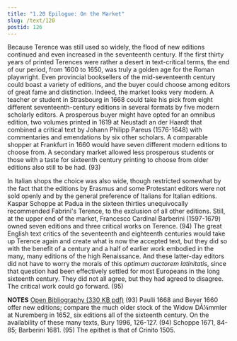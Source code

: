 ```yaml
---
title: "1.20 Epilogue: On the Market"
slug: /text/120
postid: 126
---
```

Because Terence was still used so widely, the flood of new editions continued and even increased in the seventeenth century. If the first thirty years of printed Terences were rather a desert in text-critical terms, the end of our period, from 1600 to 1650, was truly a golden age for the Roman playwright. Even provincial booksellers of the mid-seventeenth century could boast a variety of editions, and the buyer could choose among editors of great fame and distinction. Indeed, the market looks very modern. A teacher or student in Strasbourg in 1668 could take his pick from eight different seventeenth-century editions in several formats by five modern scholarly editors. A prosperous buyer might have opted for an omnibus edition, two volumes printed in 1619 at Neustadt an der Haardt that combined a critical text by Johann Philipp Pareus (1576-1648) with commentaries and emendations by six other scholars. A comparable shopper at Frankfurt in 1660 would have seven different modern editions to choose from. A secondary market allowed less prosperous students or those with a taste for sixteenth century printing to choose from older editions also still to be had. (93)

In Italian shops the choice was also wide, though restricted somewhat by the fact that the editions by Erasmus and some Protestant editors were not sold openly and by the general preference of Italians for Italian editions. Kaspar Schoppe at Padua in the sixteen thirties unequivocally recommended Fabrini's Terence, to the exclusion of all other editions. Still, at the upper end of the market, Francesco Cardinal Barberini (1597-1679) owned seven editions and three critical works on Terence. (94)
The great English text critics of the seventeenth and eighteenth centuries would take up Terence again and create what is now the accepted text, but they did so with the benefit of a century and a half of earlier work embodied in the many, many editions of the high Renaissance. And these latter-day editors did not have to worry the morals of this <em>optimum auctorem latinitatis</em>, since that question had been effectively settled for most Europeans in the long sixteenth century. They did not all agree, but they had agreed to disagree. The critical work could go forward. (95)

<strong>NOTES</strong>
<a href="http://www.humanismforsale.org/bibliography.pdf" target="new">Open Bibliography (330 KB pdf)</a>
(93) Paulli 1668 and Beyer 1660 offer new editions; compare the much older stock of the Widow DÃ¼mmler at Nuremberg in 1652, six editions all of the sixteenth century. On the availability of these many texts, Bury 1996, 126-127.
(94) Schoppe 1671, 84-85; Barberini 1681.
(95) The epithet is that of Crinito 1505.
